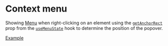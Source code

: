 # Context menu

<p data-description>
  Showing <a href="/components/menu">Menu</a> when right-clicking on an element using the <a href="/api-reference/menu-state#getanchorrect"><code>getAnchorRect</code></a> prop from the <a href="/api-reference/menu-state"><code>useMenuState</code></a> hook to determine the position of the popover.
</p>

<a href="./index.tsx" data-playground>Example</a>
